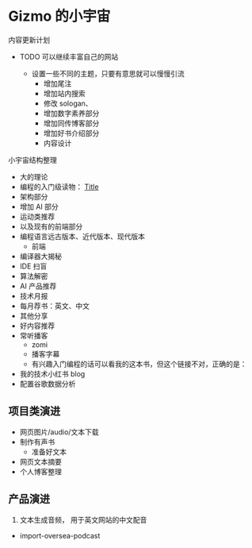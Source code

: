# Gizmo 的小宇宙

内容更新计划

- TODO 可以继续丰富自己的网站

  - 设置一些不同的主题，只要有意思就可以慢慢引流
    - 增加尾注
    - 增加站内搜索
    - 修改 sologan、
    - 增加数字素养部分
    - 增加同传博客部分
    - 增加好书介绍部分
    - 内容设计

小宇宙结构整理

- 大的理论
- 编程的入门级读物：
  [Title](http://github.com/neolee/wop)
- 架构部分
- 增加 AI 部分
- 运动类推荐
- 以及现有的前端部分
- 编程语言远古版本、近代版本、现代版本
  - 前端
- 编译器大揭秘
- IDE 扫盲
- 算法解密
- AI 产品推荐
- 技术月报
- 每月荐书：英文、中文
- 其他分享
- 好内容推荐
- 常听播客
  - zomi
  - 播客字幕
  - 有兴趣入门编程的话可以看我的这本书，但这个链接不对，正确的是：
- 我的技术小红书 blog
- 配置谷歌数据分析

## 项目类演进

- 网页图片/audio/文本下载
- 制作有声书
  - 准备好文本
- 网页文本摘要
- 个人博客整理

## 产品演进

1. 文本生成音频， 用于英文网站的中文配音

- import-oversea-podcast
